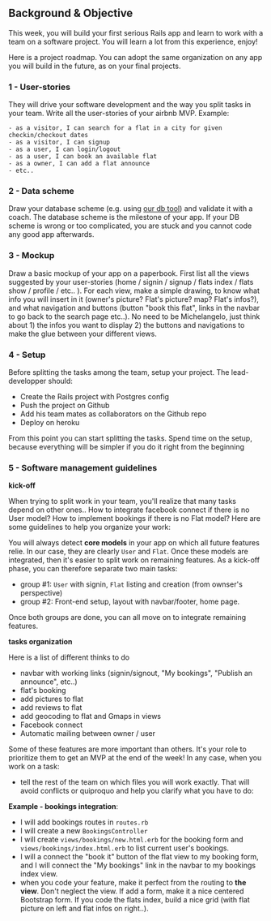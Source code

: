 ## Background & Objective

This week, you will build your first serious Rails app and learn to work with a team on a software project. You will learn a lot from this experience, enjoy!

Here is a project roadmap. You can adopt the same organization on any app you will build in the future, as on your final projects.

### 1 - User-stories

They will drive your software development and the way you split tasks in your team. Write all the user-stories of your airbnb MVP. Example:

```
- as a visitor, I can search for a flat in a city for given checkin/checkout dates
- as a visitor, I can signup
- as a user, I can login/logout
- as a user, I can book an available flat
- as a owner, I can add a flat announce
- etc..
```

### 2 - Data scheme 

Draw your database scheme  (e.g. using [our db tool](http://db.lewagon.org/)) and validate it with a coach. The database scheme is the milestone of your app. If your DB scheme is wrong or too complicated, you are stuck and you cannot code any good app afterwards.

### 3 - Mockup

Draw a basic mockup of your app on a paperbook. First list all the views suggested by your user-stories (home / signin / signup / flats index / flats show / profile / etc.. ). For each view, make a simple drawing, to know what info you will insert in it (owner's picture? Flat's picture? map? Flat's infos?), and what navigation and buttons (button "book this flat", links in the navbar to go back to the search page etc..). No need to be Michelangelo, just think about 1) the infos you want to display 2) the buttons and navigations to make the glue between your different views.


### 4 - Setup

Before splitting the tasks among the team, setup your project. The lead-developper should:

- Create the Rails project with Postgres config
- Push the project on Github
- Add his team mates as collaborators on the Github repo
- Deploy on heroku

From this point you can start splitting the tasks. Spend time on the setup, because everything will be simpler if you do it right from the beginning

### 5 - Software management guidelines

**kick-off**

When trying to split work in your team, you'll realize that many tasks depend on other ones.. How to integrate facebook connect if there is no User model? How to implement bookings if there is no Flat model? Here are some guidelines to help you organize your work:

You will always detect **core models** in your app on which all future features relie. In our case, they are clearly `User` and `Flat`. Once these models are integrated, then it's easier to split work on remaining features. As a kick-off phase, you can therefore separate two main tasks:

- group #1: `User` with signin, `Flat` listing and creation (from ownser's perspective)
- group #2: Front-end setup, layout with navbar/footer, home page.

Once both groups are done, you can all move on to integrate remaining features.

**tasks organization**

Here is a list of different thinks to do

- navbar with working links (signin/signout, "My bookings", "Publish an announce", etc..)
- flat's booking
- add pictures to flat
- add reviews to flat
- add geocoding to flat and Gmaps in views
- Facebook connect
- Automatic mailing between owner / user

Some of these features are more important than others. It's your role to prioritize them to get an MVP at the end of the week! In any case, when you work on a task:

- tell the rest of the team on which files you will work exactly. That will avoid conflicts or quiproquo and help you clarify what you have to do:

**Example - bookings integration**:
- I will add bookings routes in `routes.rb`
- I will create a new `BookingsController`
- I will create `views/bookings/new.html.erb` for the booking form and `views/bookings/index.html.erb` to list current user's  bookings.
- I will a connect the "book it" button of the flat view to my booking form, and I will connect the "My bookings" link in the navbar to my bookings index view.
- when you code your feature, make it perfect from the routing to **the view**. Don't neglect the view. If add a form, make it a nice centered Bootstrap form. If you code the flats index, build a nice grid (with flat picture on left and flat infos on right..).

